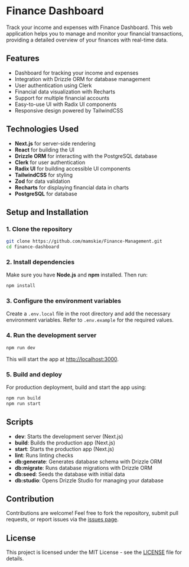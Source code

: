 # Finance Dashboard

Track your income and expenses with Finance Dashboard. This web application helps you to manage and monitor your financial transactions, providing a detailed overview of your finances with real-time data.

## Features
- Dashboard for tracking your income and expenses
- Integration with Drizzle ORM for database management
- User authentication using Clerk
- Financial data visualization with Recharts
- Support for multiple financial accounts
- Easy-to-use UI with Radix UI components
- Responsive design powered by TailwindCSS

## Technologies Used
- **Next.js** for server-side rendering
- **React** for building the UI
- **Drizzle ORM** for interacting with the PostgreSQL database
- **Clerk** for user authentication
- **Radix UI** for building accessible UI components
- **TailwindCSS** for styling
- **Zod** for data validation
- **Recharts** for displaying financial data in charts
- **PostgreSQL** for database

## Setup and Installation

### 1. Clone the repository
```bash
git clone https://github.com/mamskie/Finance-Management.git
cd finance-dashboard
```

### 2. Install dependencies
Make sure you have **Node.js** and **npm** installed. Then run:
```bash
npm install
```

### 3. Configure the environment variables
Create a `.env.local` file in the root directory and add the necessary environment variables. Refer to `.env.example` for the required values.

### 4. Run the development server
```bash
npm run dev
```
This will start the app at [http://localhost:3000](http://localhost:3000).

### 5. Build and deploy
For production deployment, build and start the app using:
```bash
npm run build
npm run start
```

## Scripts

- **dev**: Starts the development server (Next.js)
- **build**: Builds the production app (Next.js)
- **start**: Starts the production app (Next.js)
- **lint**: Runs linting checks
- **db:generate**: Generates database schema with Drizzle ORM
- **db:migrate**: Runs database migrations with Drizzle ORM
- **db:seed**: Seeds the database with initial data
- **db:studio**: Opens Drizzle Studio for managing your database

## Contribution

Contributions are welcome! Feel free to fork the repository, submit pull requests, or report issues via the [issues page](https://github.com/mamskie/Finance-Management/issues).

## License

This project is licensed under the MIT License - see the [LICENSE](LICENSE) file for details.
